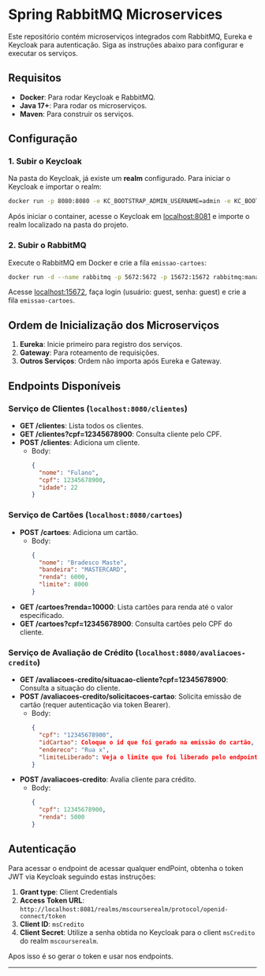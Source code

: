 # Spring RabbitMQ Microservices

Este repositório contém microserviços integrados com RabbitMQ, Eureka e Keycloak para autenticação. Siga as instruções abaixo para configurar e executar os serviços.

## Requisitos

- **Docker**: Para rodar Keycloak e RabbitMQ.
- **Java 17+**: Para rodar os microserviços.
- **Maven**: Para construir os serviços.

## Configuração

### 1. Subir o Keycloak
Na pasta do Keycloak, já existe um **realm** configurado. Para iniciar o Keycloak e importar o realm:

```bash
docker run -p 8080:8080 -e KC_BOOTSTRAP_ADMIN_USERNAME=admin -e KC_BOOTSTRAP_ADMIN_PASSWORD=admin --network network-credito quay.io/keycloak/keycloak:26.0.2 start-dev
```

Após iniciar o container, acesse o Keycloak em [localhost:8081](http://localhost:8081) e importe o realm localizado na pasta do projeto.

### 2. Subir o RabbitMQ

Execute o RabbitMQ em Docker e crie a fila `emissao-cartoes`:

```bash
docker run -d --name rabbitmq -p 5672:5672 -p 15672:15672 rabbitmq:management
```

Acesse [localhost:15672](http://localhost:15672), faça login (usuário: guest, senha: guest) e crie a fila `emissao-cartoes`.

## Ordem de Inicialização dos Microserviços

1. **Eureka**: Inicie primeiro para registro dos serviços.
2. **Gateway**: Para roteamento de requisições.
3. **Outros Serviços**: Ordem não importa após Eureka e Gateway.

## Endpoints Disponíveis

### Serviço de Clientes (`localhost:8080/clientes`)

- **GET /clientes**: Lista todos os clientes.
- **GET /clientes?cpf=12345678900**: Consulta cliente pelo CPF.
- **POST /clientes**: Adiciona um cliente.
  - Body:
    ```json
    {
      "nome": "Fulano",
      "cpf": 12345678900,
      "idade": 22
    }
    ```

### Serviço de Cartões (`localhost:8080/cartoes`)

- **POST /cartoes**: Adiciona um cartão.
  - Body:
    ```json
    {
      "nome": "Bradesco Maste",
      "bandeira": "MASTERCARD",
      "renda": 6000,
      "limite": 8000
    }
    ```
- **GET /cartoes?renda=10000**: Lista cartões para renda até o valor especificado.
- **GET /cartoes?cpf=12345678900**: Consulta cartões pelo CPF do cliente.

### Serviço de Avaliação de Crédito (`localhost:8080/avaliacoes-credito`)

- **GET /avaliacoes-credito/situacao-cliente?cpf=12345678900**: Consulta a situação do cliente.
- **POST /avaliacoes-credito/solicitacoes-cartao**: Solicita emissão de cartão (requer autenticação via token Bearer).
  - Body:
    ```json
    {
      "cpf": "12345678900",
      "idCartao": Coloque o id que foi gerado na emissão do cartão,
      "endereco": "Rua x",
      "limiteLiberado": Veja o limite que foi liberado pelo endpoint avaliação cliente 
    }
    ```
- **POST /avaliacoes-credito**: Avalia cliente para crédito.
  - Body:
    ```json
    {
      "cpf": 12345678900,
      "renda": 5000
    }
    ```

## Autenticação

Para acessar o endpoint de acessar qualquer endPoint, obtenha o token JWT via Keycloak seguindo estas instruções:

1. **Grant type**: Client Credentials
2. **Access Token URL**: `http://localhost:8081/realms/mscourserealm/protocol/openid-connect/token`
3. **Client ID**: `msCredito`
4. **Client Secret**: Utilize a senha obtida no Keycloak para o client `msCredito` do realm `mscourserealm`.

Apos isso é so gerar o token e usar nos endpoints.

---

